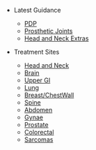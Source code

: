 - Latest Guidance
  - [PDP](Latest/PDP.md)
  - [Prosthetic Joints](Latest/Prosthetic.md)
  - [Head and Neck Extras](Latest/HeadNeckExtras.md)

- Treatment Sites
  - [Head and Neck](Home/HeadandNeck.md)
  - [Brain](Home/second.md)
  - [Upper GI](Home/second.md)
  - [Lung](Home/second.md)
  - [Breast/ChestWall](Home/Breast.md)
  - [Spine](Home/second.md)
  - [Abdomen](Home/second.md)
  - [Gynae](Home/second.md)
  - [Prostate](Home/ProstatePelvis.md)
  - [Colorectal](Home/Colorectal.md)
  - [Sarcomas](Home/second.md)
